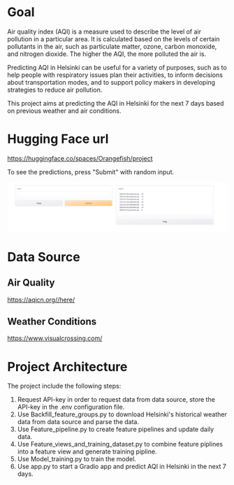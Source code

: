 # Goal
Air quality index (AQI) is a measure used to describe the level of air pollution in a particular area. It is calculated based on the levels of certain pollutants in the air, such as particulate matter, ozone, carbon monoxide, and nitrogen dioxide. The higher the AQI, the more polluted the air is.

Predicting AQI in Helsinki can be useful for a variety of purposes, such as to help people with respiratory issues plan their activities, to inform decisions about transportation modes, and to support policy makers in developing strategies to reduce air pollution.

This project aims at predicting the AQI in Helsinki for the next 7 days based on previous weather and air conditions.

# Hugging Face url

https://huggingface.co/spaces/Orangefish/project

To see the predictions, press "Submit" with random input.

![Image text](https://raw.githubusercontent.com/Man-bearpig/ID2223/main/project/app.png)

# Data Source

## Air Quality

https://aqicn.org//here/

## Weather Conditions

https://www.visualcrossing.com/

# Project Architecture

The project include the following steps:

1. Request API-key in order to request data from data source, store the API-key in the .env configuration file.
2. Use Backfill_feature_groups.py to download Helsinki's historical weather data from data source and parse the data.
3. Use Feature_pipeline.py to create feature pipelines and update daily data.
4. Use Feature_views_and_training_dataset.py to combine feature piplines into a feature view and generate training pipline.
5. Use Model_training.py to train the model.
6. Use app.py to start a Gradio app and predict AQI in Helsinki in the next 7 days.
